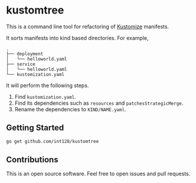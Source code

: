# kustomtree

This is a command line tool for refactoring of [Kustomize](https://github.com/kubernetes-sigs/kustomize) manifests.

It sorts manifests into kind based directories.
For example,

```
.
├── deployment
│   └── helloworld.yaml
├── service
│   └── helloworld.yaml
└── kustomization.yaml
```

It will perform the following steps.

1. Find `kustomization.yaml`.
1. Find its dependencies such as `resources` and `patchesStrategicMerge`.
1. Rename the dependencies to `KIND/NAME.yaml`.


## Getting Started

```sh
go get github.com/int128/kustomtree
```


## Contributions

This is an open source software.
Feel free to open issues and pull requests.
